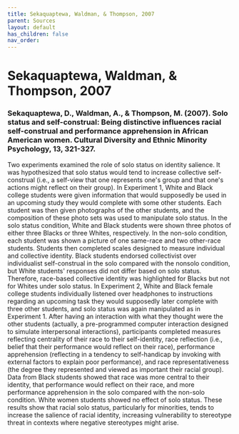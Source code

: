 ```yaml
---
title: Sekaquaptewa, Waldman, & Thompson, 2007
parent: Sources
layout: default
has_children: false
nav_order: 
---
```


# Sekaquaptewa, Waldman, & Thompson, 2007

### Sekaquaptewa, D., Waldman, A., & Thompson, M. (2007). Solo status and self-construal: Being distinctive influences racial self-construal and performance apprehension in African American women. Cultural Diversity and Ethnic Minority Psychology, 13, 321-327.

Two experiments examined the role of solo status on identity salience. It was hypothesized that solo status would tend to increase collective self-construal (i.e., a self-view that one represents one's group and that one's actions might reflect on their group). In Experiment 1, White and Black college students were given information that would supposedly be used in an upcoming study they would complete with some other students. Each student was then given photographs of the other students, and the composition of these photo sets was used to manipulate solo status. In the solo status condition, White and Black students were shown three photos of either three Blacks or three Whites, respectively. In the non-solo condition, each student was shown a picture of one same-race and two other-race students. Students then completed scales designed to measure individual and collective identity. Black students endorsed collectivist over individualist self-construal in the solo compared with the nonsolo condition, but White students' responses did not differ based on solo status. Therefore, race-based collective identity was highlighted for Blacks but not for Whites under solo status. In Experiment 2, White and Black female college students individually listened over headphones to instructions regarding an upcoming task they would supposedly later complete with three other students, and solo status was again manipulated as in Experiment 1. After having an interaction with what they thought were the other students (actually, a pre-programmed computer interaction designed to simulate interpersonal interactions), participants completed measures reflecting centrality of their race to their self-identity, race reflection (i.e., belief that their performance would reflect on their race), performance apprehension (reflecting in a tendency to self-handicap by invoking with external factors to explain poor performance), and race representativeness (the degree they represented and viewed as important their racial group). Data from Black students showed that race was more central to their identity, that performance would reflect on their race, and more performance apprehension in the solo compared with the non-solo condition. White women students showed no effect of solo status. These results show that racial solo status, particularly for minorities, tends to increase the salience of racial identity, increasing vulnerability to stereotype threat in contexts where negative stereotypes might arise.
